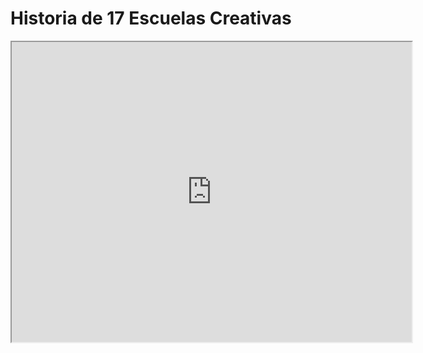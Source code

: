 # Historia de 17 Escuelas Creativas

<iframe src="https://drive.google.com/file/d/14WkBG4mEFNcWjGT1schn-KMCgawQfl-N/preview" width="640" height="480"></iframe>